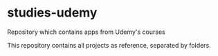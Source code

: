 # studies-udemy
Repository which contains apps from Udemy's courses

This repository contains all projects as reference, separated by folders.
